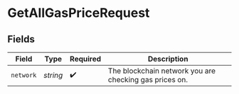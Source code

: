 # GetAllGasPriceRequest


## Fields

| Field                                                  | Type                                                   | Required                                               | Description                                            |
| ------------------------------------------------------ | ------------------------------------------------------ | ------------------------------------------------------ | ------------------------------------------------------ |
| `network`                                              | *string*                                               | :heavy_check_mark:                                     | The blockchain network you are checking gas prices on. |
